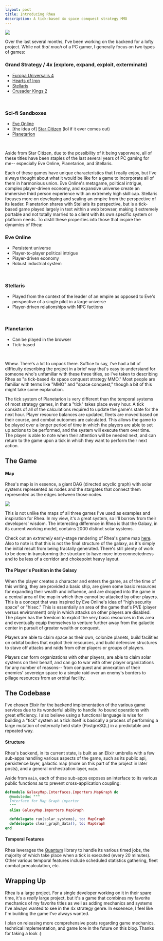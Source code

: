 ```yaml
---
layout: post
title: Introducing Rhea
description: A tick-based 4x space conquest strategy MMO
---
```


![](https://s3.amazonaws.com/images.willricketts.com/rhea/scifi.jpg)

Over the last several months, I've been working on the backend for a lofty project. While not _that much_ of a PC gamer, I generally focus on two types of games:

### Grand Strategy / 4x (explore, expand, exploit, exterminate)
  - [Europa Universalis 4](https://www.paradoxplaza.com/europa-universalis-all/)
  - [Hearts of Iron](https://www.paradoxplaza.com/hearts-of-iron-iv/HIHI04GSK-MASTER.html)
  - [Stellaris](https://www.paradoxplaza.com/stellaris/STST01G-MASTER.html)
  - [Crusader Kings 2](https://www.paradoxplaza.com/crusader-kings-ii/CKCK02GSK-MASTER.html)

  <br/>

### Sci-fi Sandboxes
  - [Eve Online](https://www.eveonline.com/)
  - [the idea of] [Star Citizen](https://robertsspaceindustries.com/) (lol if it ever comes out)
  - [Planetarion](http://planetarion.com/)

  <br/>

Aside from Star Citizen, due to the possibility of it being vaporware, all of these titles have been staples of the last several years of PC gaming for me-- especially Eve Online, Planetarion, and Stellaris.

Each of these games have unique characteristics that I really enjoy, but I've always thought about what it would be like for a game to incorporate all of them in harmonious union. Eve Online's metagame, political intrigue, complex player-driven economy, and expansive universe create an immersive third person experience with an extremely high skill cap. Stellaris focuses more on developing and scaling an empire from the perspective of its leader. Planetarion shares with Stellaris its perspective, but is a tick-based game played largely in text within a web browser, making it extremely portable and not totally married to a client with its own specific system or platform needs. To distill these properties into those that inspire the dynamics of Rhea:

### Eve Online
  - Persistent universe
  - Player-to-player political intrigue
  - Player-driven economy
  - Robust industrial system

  <br/>

### Stellaris
  - Played from the context of the leader of an empire as opposed to Eve's perspective of a single pilot in a large universe
  - Player-driven relationships with NPC factions

  <br />

### Planetarion
  - Can be played in the browser
  - Tick-based

  <br/>

Whew. There's a lot to unpack there. Suffice to say, I've had a bit of difficulty describing the project in a brief way that's easy to understand for someone who's unfamiliar with these three titles, so I've taken to describing Rhea as "a tick-based 4x space conquest strategy MMO." Most people are familiar with terms like "MMO" and "space conquest," though a bit of this might take some explanation.

The tick system of Planetarion is very different than the temporal systems of most strategy games, in that a "tick" takes place every hour. A tick consists of all of the calculations required to update the game's state for the next hour. Player resource balances are updated, fleets are moved based on their course, and combat outcomes are calculated. This allows the game to be played over a longer period of time in which the players are able to set up actions to be performed, and the system will execute them over time. The player is able to note when their attention will be needed next, and can return to the game upon a tick in which they want to perform their next action.

## The Game

#### Map

Rhea's map is in essence, a giant DAG (directed acyclic graph) with solar systems represented as nodes and the stargates that connect them represented as the edges between those nodes.

![](https://s3.amazonaws.com/images.willricketts.com/rhea/dag.png)

This is not unlike the maps of all three games I've used as examples and inspiration for Rhea. In my view, it's a great system, so I'll borrow from their developers' wisdom. The interesting difference in Rhea is that the Galaxy, in its current working model, contains 2000 distinct solar systems.

Check out an _extremely_ early-stage rendering of Rhea's game map [here](https://master.d1nj6eczclst4t.amplifyapp.com/map). Also to note is that this is not the final structure of the galaxy, as it's simply the initial result from being fractally generated. There's still plenty of work to be done in transforming the structure to have more interconnectedness and to be less of a corridor and chokepoint heavy layout.

#### The Player's Position in the Galaxy

When the player creates a character and enters the game, as of the time of this writing, they are provided a basic ship, are given some basic resources for expanding their wealth and influence, and are dropped into the game in a central area of the map in which they cannot be attacked by other players. This is a concept that was inspired by Eve Online's idea of "high security space" or "hisec." This is essentially an area of the game that's PVE (player versus environment) only in which attacks on other players are disabled. The player has the freedom to exploit the very basic resources in this area and eventually equip themselves to venture further away from the galactic center in pursuit of greater wealth or conquest.

Players are able to claim space as their own, colonize planets, build facilities on orbital bodies that exploit their resources, and build defensive structures to stave off attacks and raids from other players or groups of players.

Players can form organizations with other players, are able to claim solar systems on their behalf, and can go to war with other player organizations for any number of reasons-- from conquest and annexation of their enemies' sovereign space to a simple raid over an enemy's borders to pillage resources from an orbital facility.


## The Codebase

I've chosen Elixir for the backend implementation of the various game services due to its wonderful ability to handle i/o bound operations with great efficiency. I also believe using a functional language is wise for building a "tick" system as a tick itself is basically a process of performing a large mutation of externally held state (PostgreSQL) in a predictable and repeated way.

#### Structure

Rhea's backend, in its current state, is built as an Elixir umbrella with a few sub-apps handling various aspects of the game, such as its public api, persistence layer, galactic map (more on this part of the project in later posts), and a general orchestration layer, `main`.

Aside from `main`, each of these sub-apps exposes an interface to its various public functions as to prevent cross-application coupling:

```elixir
defmodule GalaxyMap.Interfaces.Importers.MapGraph do
  @moduledoc """
  Interface for Map Graph importer
  """
  alias GalaxyMap.Importers.MapGraph

  defdelegate run(solar_systems), to: MapGraph
  defdelegate clear_graph_data(), to: MapGraph
end
```

#### Temporal Features

Rhea leverages the [Quantum](https://github.com/quantum-elixir/quantum-core) library to handle its various timed jobs, the majority of which take place when a tick is executed (every 20 minutes). Other various temporal features include scheduled statistics gathering, fleet combat precalculation, etc.


## Wrapping Up

Rhea is a large project. For a single developer working on it in their spare time, it's a _really_ large project, but it's a game that combines my favorite mechanics of my favorite titles as well as adding mechanics and systems I've always wanted to see in the 4x strategy genre. In essenece, I feel like I'm building the game I've always wanted.

I plan on releasing more comprehensive posts regarding game mechanics, technical implementation, and game lore in the future on this blog. Thanks for taking a look :)